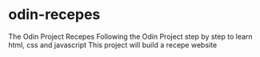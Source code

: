 # odin-recepes
The Odin Project Recepes
Following the Odin Project step by step to learn html, css and javascript
This project will build a recepe website